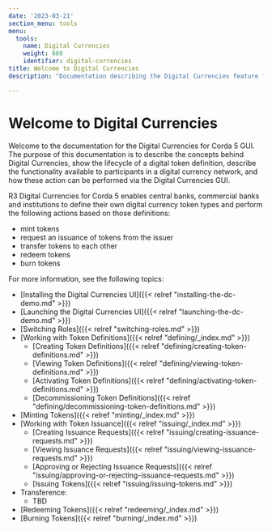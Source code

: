 ```yaml
---
date: '2023-03-21'
section_menu: tools
menu:
  tools:
    name: Digital Currencies
    weight: 600
    identifier: digital-currencies
title: Welcome to Digital Currencies
description: "Documentation describing the Digital Currencies feature from R3"

---
```


# Welcome to Digital Currencies

Welcome to the documentation for the Digital Currencies for Corda 5 GUI. The purpose of this documentation is to describe the concepts behind Digital Currencies, show the lifecycle of a digital token definition, describe the functionality available to participants in a digital currency network, and how these action can be performed via the Digital Currencies GUI.

R3 Digital Currencies for Corda 5 enables central banks, commercial banks and institutions to define their own digital currency token types and perform the following actions based on those definitions:

* mint tokens
* request an issuance of tokens from the issuer
* transfer tokens to each other
* redeem tokens
* burn tokens

For more information, see the following topics:

* [Installing the Digital Currencies UI]({{< relref "installing-the-dc-demo.md" >}})
* [Launching the Digital Currencies UI]({{< relref "launching-the-dc-demo.md" >}})
* [Switching Roles]({{< relref "switching-roles.md" >}})
* [Working with Token Definitions]({{< relref "defining/_index.md" >}})
  * [Creating Token Definitions]({{< relref "defining/creating-token-definitions.md" >}})  
  * [Viewing Token Definitions]({{< relref "defining/viewing-token-definitions.md" >}})
  * [Activating Token Definitions]({{< relref "defining/activating-token-definitions.md" >}})
  * [Decommissioning Token Definitions]({{< relref "defining/decommissioning-token-definitions.md" >}})
* [Minting Tokens]({{< relref "minting/_index.md" >}}) 
* [Working with Token Issuance]({{< relref "issuing/_index.md" >}})
  * [Creating Issuance Requests]({{< relref "issuing/creating-issuance-requests.md" >}})
  * [Viewing Issuance Requests]({{< relref "issuing/viewing-issuance-requests.md" >}})
  * [Approving or Rejecting Issuance Requests]({{< relref "issuing/approving-or-rejecting-issuance-requests.md" >}})
  * [Issuing Tokens]({{< relref "issuing/issuing-tokens.md" >}})
* Transference: 
    * TBD
* [Redeeming Tokens]({{< relref "redeeming/_index.md" >}})
* [Burning Tokens]({{< relref "burning/_index.md" >}})
